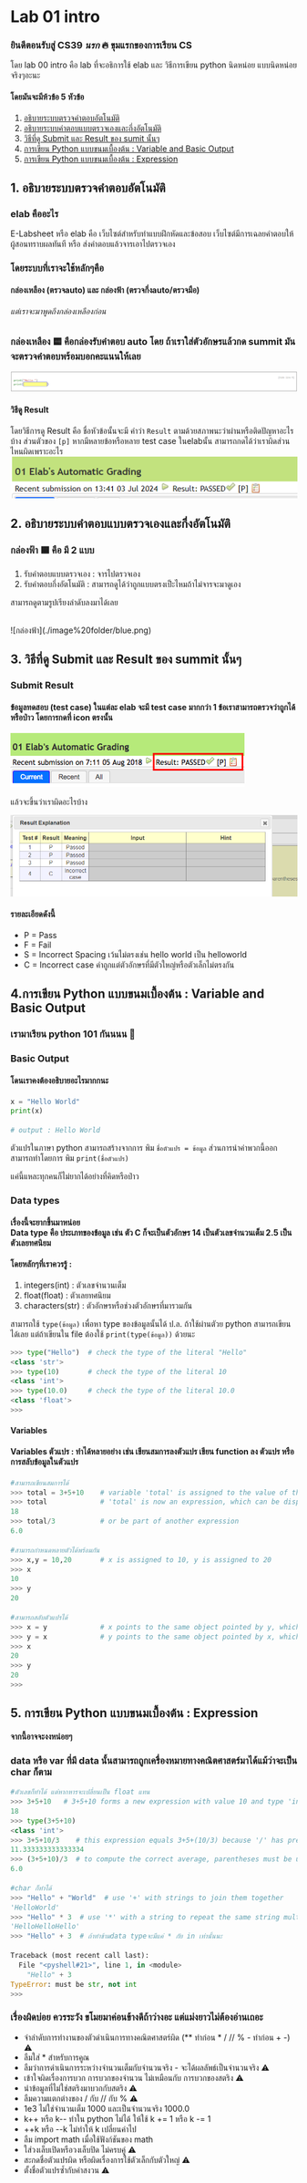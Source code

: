 # Lab 01 intro

### ยินดีตอนรับสู่ CS39 *นรก* 🔥 ขุมแรกของการเรียน CS

โดย lab 00 intro คือ lab ที่จะอธิการใช้ elab และ วิธีการเขียน python นิดหน่อย แบบนิดหน่อยจริงๆอะนะ
 
#### โดยมันจะมีห้วข้อ 5 หัวข้อ
1.  [อธิบายระบบตรวจคำตอบอัตโนมัติ](#1-อธิบายระบบตรวจคำตอบอัตโนมัติ)
2.  [อธิบายระบบคำตอบแบบตรวจเองและกึ่งอัตโนมัติ](#2-อธิบายระบบคำตอบแบบตรวจเองและกึ่งอัตโนมัติ)
3.  [วิธีที่ดู Submit และ Result ของ sumit นั้นๆ](#3-วิธีที่ดู-Submit-และ-Result-ของ-sumitนั้นๆ)
4.  [การเขียน Python แบบขนมเบื้องต้น : Variable and Basic Output](#4-การเขียน-Python-แบบขนมเบื้องต้น-Variable-and-Basic-Output)
5.  [การเขียน Python แบบขนมเบื้องต้น : Expression](#5-การเขียน-Python-แบบขนมเบื้องต้น-Expression)

## 1. อธิบายระบบตรวจคำตอบอัตโนมัติ

### elab คืออะไร
E-Labsheet หรือ elab คือ เว็บไซต์สำหรับทำแบบฝึกหัดและข้อสอบ เว็บไซต์มีการเฉลยคำตอบให้ผู้สอนทราบผลทันที หรือ ส่งคำตอบแล้วจารเอาไปตรวจเอง

### โดยระบบที่เราจะใช้หลักๆคือ 
#### กล่องเหลือง (ตรวจauto) และ กล่องฟ้า (ตรวจกึ่งauto/ตรวจมือ) 

###### แต่เราจะมาพูดถึงกล่องเหลืองก่อน

### กล่องเหลือง 🟨 คือกล่องรับคำตอบ auto โดย ถ้าเราใส่ตัวอักษรแล้วกด summit มันจะตรวจคำตอบพร้อมบอกคะแนนให้เลย
![กล่องเหลือง](./image%20folder/yellow.png)

#### วิธีดู Result
 โดยวิธีการดู Result คือ ชื่อหัวข้อนั้นจะมี คำว่า `Result` ตามด้วยสภาพนะว่าผ่านหรือติดปัญหาอะไรบ้าง ส่วนตัวของ `[p]` หากมีหลายข้อหรือหลาย test case ในelabนั้น สามารถกดได้ว่าเราผิดส่วนไหนผิดเพราะอะไร
![Result](./image%20folder/Result.png)

## 2. อธิบายระบบคำตอบแบบตรวจเองและกึ่งอัตโนมัติ

### กล่องฟ้า 🟦 คือ มี 2 แบบ  
1. รับคำตอบแบบตรวจเอง : จารไปตรวจเอง  
2. รับคำตอบกึ่งอัตโนมัติ : สามารถดูได้ว่าถูกแบบตรงเป็ะไหมถ้าไม่จารจะมาดูเอง

สามารถดูตามรูปเรียงลำดับลงมาได้เลย

<br>
![กล่องฟ้า](./image%20folder/blue.png)

## 3. วิธีที่ดู Submit และ Result ของ summit นั้นๆ

### Submit Result
#### ข้อมูลทดสอบ (test case) ในแต่ละ elab จะมี test case มากกว่า 1 ข้อเราสามารถตรวจว่าถูกได้หรือป่าว โดยการกดที่ icon ตรงนั้น 

![Explain results](./image%20folder/Explain%20results.png)

แล้วจะขึ้นว่าเราผิดอะไรบ้าง

![Explain results2](./image%20folder/Explain%20results%202.png)

#### รายละเอียดดังนี้
- P = Pass 
- F = Fail 
- S = Incorrect Spacing เว้นไม่ตรงเช่น hello world เป็น helloworld
- C = Incorrect case คำถูกแต่ตัวอักษรที่มีตัวใหญ่หรือตัวเล็กไม่ตรงกัน

## 4.การเขียน Python แบบขนมเบื้องต้น : Variable and Basic Output

### เรามาเรียน python 101 กันนนน 🍕

### Basic Output
#### โดนเราคงต้องอธิบายอะไรมากกนะ 


```python
x = "Hello World"
print(x)

# output : Hello World
```

ตัวแปรในภาษา python สามารถสร้างจากการ พิม `ชื่อตัวแปร = ข้อมูล`
ส่วนการนำค่าพวกนี้ออก สามารถทำโดยการ พิม `print(ชื่อตัวแปร)`

แค่นี้แหละทุกคนก็ไม่ยากได้อย่างที่คิดหรือป่าว 

### Data types

#### เรื่องนี้จะยากขึ้นมาหน่อย <br> Data type คือ ประเภทของข้อมูล เช่น ตัว C ก็จะเป็นตัวอักษร 14 เป็นตัวเลขจำนวนเต็ม 2.5 เป็นตัวเลยทศนิยม

#### โดยหลักๆที่เราควรรู้ :
1. integers(int) : ตัวเลขจำนวนเต็ม
2. float(float) : ตัวเลยทศนิยม
3. characters(str) : ตัวอักษรหรือช่วงตัวอักษรที่มารวมกัน

สามารถใช้ `type(ข้อมูล)` เพื่อหา type ของข้อมูลนั้นได้ ป.ล. ถ้าใช้ผ่านตัวย python สามารถเขียนได้เลย แต่ถ้าเขียนใน file ต้องใช้ `print(type(ข้อมูล))` ด้วยนะ

```python
>>> type("Hello")  # check the type of the literal "Hello"
<class 'str'>
>>> type(10)       # check the type of the literal 10
<class 'int'>
>>> type(10.0)     # check the type of the literal 10.0
<class 'float'>
>>> 
```

#### Variables

####  Variables ตัวแปร : ทำได้หลายอย่าง เช่น เขียนสมการลงตัวแปร เขียน function ลง ตัวแปร หรือ การสลับข้อมูลในตัวแปร

```python
#สามารถเขียนสมการได้ 
>>> total = 3+5+10    # variable 'total' is assigned to the value of the expression 3+5+10
>>> total             # 'total' is now an expression, which can be displayed using print()
18
>>> total/3           # or be part of another expression
6.0

#สามารถกำหนดหลายตัวได้พร้อมกัน
>>> x,y = 10,20       # x is assigned to 10, y is assigned to 20
>>> x
10
>>> y
20

#สามารถสลับตัวแปรได้
>>> x = y             # x points to the same object pointed by y, which is 20
>>> y = x             # y points to the same object pointed by x, which is now 20
>>> x
20
>>> y
20
>>> 
```

## 5. การเขียน Python แบบขนมเบื้องต้น : Expression

#### จากนี้อาจจะงงหน่อยๆ 

### data หรือ var ที่มี data นั้นสามารถถูกเครื่องหมายทางคณิตศาสตร์มาได้แม้ว่าจะเป็น char ก็ตาม

```python
#ตัวเลขก็ทำได้ แต่หากหารจะเปลี่ยนเป็น float แทน
>>> 3+5+10   # 3+5+10 forms a new expression with value 10 and type 'int' 
18
>>> type(3+5+10)
<class 'int'>
>>> 3+5+10/3    # this expression equals 3+5+(10/3) because '/' has precedence over '+' 
11.333333333333334
>>> (3+5+10)/3  # to compute the correct average, parentheses must be used 
6.0

#char ก็ทำได้
>>> "Hello" + "World"  # use '+' with strings to join them together 
'HelloWorld'
>>> "Hello" * 3  # use '*' with a string to repeat the same string multiple times 
'HelloHelloHello'
>>> "Hello" + 3  # ถ้าทำข้ามdata typeจะมีแค่ * กัย in เท่านั้นนะ 

Traceback (most recent call last):
  File "<pyshell#21>", line 1, in <module>
    "Hello" + 3
TypeError: must be str, not int
>>> 
```

### เรื่องผิดบ่อย ควรระวัง ขโมยมาค่อนข้างดีถ้าว่างอะ แต่แม่งยาวไม่ต้องอ่านเถอะ
- จำลำดับการทำงานของตัวดำเนินการทางคณิตศาสตร์ผิด (** ทำก่อน * / // % - ทำก่อน + -) ⚠️
- ลืมใส่ * สำหรับการคูณ
- ลืมว่าการดำเนินการระหว่างจำนวนเต็มกับจำนวนจริง - จะได้ผลลัพธ์เป็นจำนวนจริง ⚠️
- เข้าใจผิดเรื่องการบวก การบวกของจำนวน ไม่เหมือนกับ การบวกของสตริง ⚠️
- นำข้อมูลที่ไม่ใช่สตริงมาบวกกับสตริง ⚠️
- ลืมความแตกต่างของ / กับ // กับ % ⚠️
- 1e3 ไม่ใช่จำนวนเต็ม 1000 และเป็นจำนวนจริง 1000.0 
- k++ หรือ k-- ทำใน python ไม่ได้ ให้ใช้ k += 1 หรือ k -= 1
- ++k หรือ --k ไม่ทำให้ k เปลี่ยนค่าไป
- ลืม import math เมื่อใช้ฟังก์ชันของ math
- ใส่วงเล็บเปิดหรือวงเล็บปิด ไม่ครบคู่ ⚠️
- สะกดชื่อตัวแปรผิด หรือผิดเรื่องการใช้ตัวเล็กกับตัวใหญ่ ⚠️
- ตั้งชื่อตัวแปรซ้ำกับคำสงวน ⚠️